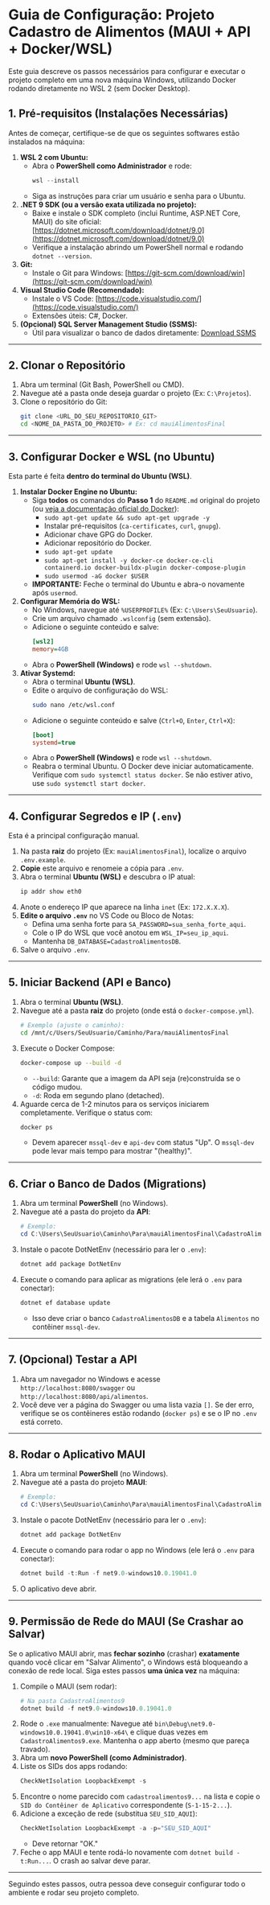 # Guia de Configuração: Projeto Cadastro de Alimentos (MAUI + API + Docker/WSL)

Este guia descreve os passos necessários para configurar e executar o projeto completo em uma nova máquina Windows, utilizando Docker rodando diretamente no WSL 2 (sem Docker Desktop).

## 1. Pré-requisitos (Instalações Necessárias)

Antes de começar, certifique-se de que os seguintes softwares estão instalados na máquina:

1.  **WSL 2 com Ubuntu:**
    * Abra o **PowerShell como Administrador** e rode:
        ```powershell
        wsl --install
        ```
    * Siga as instruções para criar um usuário e senha para o Ubuntu.
2.  **.NET 9 SDK (ou a versão exata utilizada no projeto):**
    * Baixe e instale o SDK completo (inclui Runtime, ASP.NET Core, MAUI) do site oficial: [https://dotnet.microsoft.com/download/dotnet/9.0](https://dotnet.microsoft.com/download/dotnet/9.0)
    * Verifique a instalação abrindo um PowerShell normal e rodando `dotnet --version`.
3.  **Git:**
    * Instale o Git para Windows: [https://git-scm.com/download/win](https://git-scm.com/download/win)
4.  **Visual Studio Code (Recomendado):**
    * Instale o VS Code: [https://code.visualstudio.com/](https://code.visualstudio.com/)
    * Extensões úteis: C#, Docker.
5.  **(Opcional) SQL Server Management Studio (SSMS):**
    * Útil para visualizar o banco de dados diretamente: [Download SSMS](https://learn.microsoft.com/sql/ssms/download-sql-server-management-studio-ssms)

---

## 2. Clonar o Repositório

1.  Abra um terminal (Git Bash, PowerShell ou CMD).
2.  Navegue até a pasta onde deseja guardar o projeto (Ex: `C:\Projetos`).
3.  Clone o repositório do Git:
    ```bash
    git clone <URL_DO_SEU_REPOSITORIO_GIT>
    cd <NOME_DA_PASTA_DO_PROJETO> # Ex: cd mauiAlimentosFinal
    ```

---

## 3. Configurar Docker e WSL (no Ubuntu)

Esta parte é feita **dentro do terminal do Ubuntu (WSL)**.

1.  **Instalar Docker Engine no Ubuntu:**
    * Siga **todos** os comandos do **Passo 1** do `README.md` original do projeto (ou [veja a documentação oficial do Docker](https://docs.docker.com/engine/install/ubuntu/)):
        * `sudo apt-get update && sudo apt-get upgrade -y`
        * Instalar pré-requisitos (`ca-certificates`, `curl`, `gnupg`).
        * Adicionar chave GPG do Docker.
        * Adicionar repositório do Docker.
        * `sudo apt-get update`
        * `sudo apt-get install -y docker-ce docker-ce-cli containerd.io docker-buildx-plugin docker-compose-plugin`
        * `sudo usermod -aG docker $USER`
    * **IMPORTANTE:** Feche o terminal do Ubuntu e abra-o novamente após `usermod`.
2.  **Configurar Memória do WSL:**
    * No Windows, navegue até `%USERPROFILE%` (Ex: `C:\Users\SeuUsuario`).
    * Crie um arquivo chamado `.wslconfig` (sem extensão).
    * Adicione o seguinte conteúdo e salve:
        ```ini
        [wsl2]
        memory=4GB
        ```
    * Abra o **PowerShell (Windows)** e rode `wsl --shutdown`.
3.  **Ativar Systemd:**
    * Abra o terminal **Ubuntu (WSL)**.
    * Edite o arquivo de configuração do WSL:
        ```bash
        sudo nano /etc/wsl.conf
        ```
    * Adicione o seguinte conteúdo e salve (`Ctrl+O`, `Enter`, `Ctrl+X`):
        ```ini
        [boot]
        systemd=true
        ```
    * Abra o **PowerShell (Windows)** e rode `wsl --shutdown`.
    * Reabra o terminal Ubuntu. O Docker deve iniciar automaticamente. Verifique com `sudo systemctl status docker`. Se não estiver ativo, use `sudo systemctl start docker`.

---

## 4. Configurar Segredos e IP (`.env`)

Esta é a principal configuração manual.

1.  Na pasta **raiz** do projeto (Ex: `mauiAlimentosFinal`), localize o arquivo `.env.example`.
2.  **Copie** este arquivo e renomeie a cópia para `.env`.
3.  Abra o terminal **Ubuntu (WSL)** e descubra o IP atual:
    ```bash
    ip addr show eth0
    ```
4.  Anote o endereço IP que aparece na linha `inet` (Ex: `172.X.X.X`).
5.  **Edite o arquivo `.env`** no VS Code ou Bloco de Notas:
    * Defina uma senha forte para `SA_PASSWORD=sua_senha_forte_aqui`.
    * Cole o IP do WSL que você anotou em `WSL_IP=seu_ip_aqui`.
    * Mantenha `DB_DATABASE=CadastroAlimentosDB`.
6.  Salve o arquivo `.env`.

---

## 5. Iniciar Backend (API e Banco)

1.  Abra o terminal **Ubuntu (WSL)**.
2.  Navegue até a pasta **raiz** do projeto (onde está o `docker-compose.yml`).
    ```bash
    # Exemplo (ajuste o caminho):
    cd /mnt/c/Users/SeuUsuario/Caminho/Para/mauiAlimentosFinal
    ```
3.  Execute o Docker Compose:
    ```bash
    docker-compose up --build -d
    ```
    * `--build`: Garante que a imagem da API seja (re)construída se o código mudou.
    * `-d`: Roda em segundo plano (detached).
4.  Aguarde cerca de 1-2 minutos para os serviços iniciarem completamente. Verifique o status com:
    ```bash
    docker ps
    ```
    * Devem aparecer `mssql-dev` e `api-dev` com status "Up". O `mssql-dev` pode levar mais tempo para mostrar "(healthy)".

---

## 6. Criar o Banco de Dados (Migrations)

1.  Abra um terminal **PowerShell** (no Windows).
2.  Navegue até a pasta do projeto da **API**:
    ```powershell
    # Exemplo:
    cd C:\Users\SeuUsuario\Caminho\Para\mauiAlimentosFinal\CadastroAlimentos.Api
    ```
3.  Instale o pacote DotNetEnv (necessário para ler o `.env`):
    ```powershell
    dotnet add package DotNetEnv
    ```
4.  Execute o comando para aplicar as migrations (ele lerá o `.env` para conectar):
    ```powershell
    dotnet ef database update
    ```
    * Isso deve criar o banco `CadastroAlimentosDB` e a tabela `Alimentos` no contêiner `mssql-dev`.

---

## 7. (Opcional) Testar a API

1.  Abra um navegador no Windows e acesse `http://localhost:8080/swagger` ou `http://localhost:8080/api/alimentos`.
2.  Você deve ver a página do Swagger ou uma lista vazia `[]`. Se der erro, verifique se os contêineres estão rodando (`docker ps`) e se o IP no `.env` está correto.

---

## 8. Rodar o Aplicativo MAUI

1.  Abra um terminal **PowerShell** (no Windows).
2.  Navegue até a pasta do projeto **MAUI**:
    ```powershell
    # Exemplo:
    cd C:\Users\SeuUsuario\Caminho\Para\mauiAlimentosFinal\CadastroAlimentos9
    ```
3.  Instale o pacote DotNetEnv (necessário para ler o `.env`):
    ```powershell
    dotnet add package DotNetEnv
    ```
4.  Execute o comando para rodar o app no Windows (ele lerá o `.env` para conectar):
    ```powershell
    dotnet build -t:Run -f net9.0-windows10.0.19041.0
    ```
5.  O aplicativo deve abrir.

---

## 9. Permissão de Rede do MAUI (Se Crashar ao Salvar)

Se o aplicativo MAUI abrir, mas **fechar sozinho** (crashar) **exatamente** quando você clicar em "Salvar Alimento", o Windows está bloqueando a conexão de rede local. Siga estes passos **uma única vez** na máquina:

1.  Compile o MAUI (sem rodar):
    ```powershell
    # Na pasta CadastroAlimentos9
    dotnet build -f net9.0-windows10.0.19041.0
    ```
2.  Rode o `.exe` manualmente: Navegue até `bin\Debug\net9.0-windows10.0.19041.0\win10-x64\` e clique duas vezes em `CadastroAlimentos9.exe`. Mantenha o app aberto (mesmo que pareça travado).
3.  Abra um **novo PowerShell (como Administrador)**.
4.  Liste os SIDs dos apps rodando:
    ```powershell
    CheckNetIsolation LoopbackExempt -s
    ```
5.  Encontre o nome parecido com `cadastroalimentos9...` na lista e copie o `SID do Contêiner de Aplicativo` correspondente (`S-1-15-2...`).
6.  Adicione a exceção de rede (substitua `SEU_SID_AQUI`):
    ```powershell
    CheckNetIsolation LoopbackExempt -a -p="SEU_SID_AQUI"
    ```
    * Deve retornar "OK."
7.  Feche o app MAUI e tente rodá-lo novamente com `dotnet build -t:Run...`. O crash ao salvar deve parar.

---

Seguindo estes passos, outra pessoa deve conseguir configurar todo o ambiente e rodar seu projeto completo.